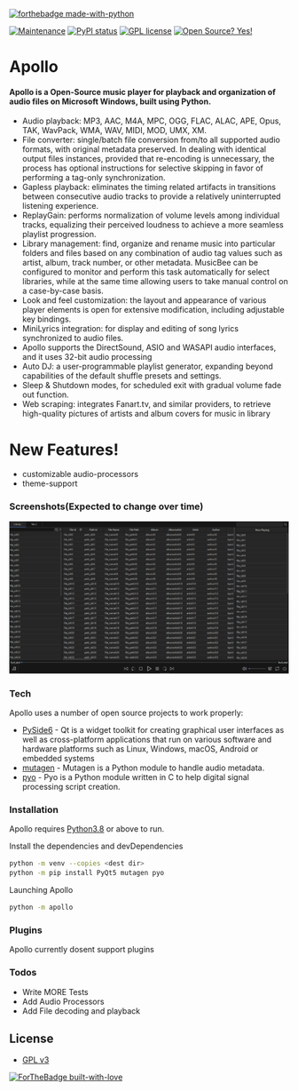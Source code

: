[![forthebadge made-with-python](http://ForTheBadge.com/images/badges/made-with-python.svg)](https://www.python.org/)

[![Maintenance](https://img.shields.io/badge/Maintained%3F-yes-green.svg)](https://GitHub.com/Naereen/StrapDown.js/graphs/commit-activity)
[![PyPI status](https://img.shields.io/pypi/status/ansicolortags.svg)](https://pypi.python.org/pypi/ansicolortags/)
[![GPL license](https://img.shields.io/badge/License-GPL-blue.svg)](http://perso.crans.org/besson/LICENSE.html)
[![Open Source? Yes!](https://badgen.net/badge/Open%20Source%20%3F/Yes%21/blue?icon=github)](https://github.com/Naereen/badges/)


# Apollo
#### Apollo is a Open-Source music player for playback and organization of audio files on Microsoft   Windows, built using Python.

- Audio playback: MP3, AAC, M4A, MPC, OGG, FLAC, ALAC, APE, Opus, TAK, WavPack, WMA, WAV, MIDI, MOD, UMX, XM.
- File converter: single/batch file conversion from/to all supported audio formats, with original metadata preserved. In dealing with identical output files instances, provided that re-encoding is unnecessary, the process has optional instructions for selective skipping in favor of performing a tag-only synchronization.
- Gapless playback: eliminates the timing related artifacts in transitions between consecutive audio tracks to provide a relatively uninterrupted listening experience.
- ReplayGain: performs normalization of volume levels among individual tracks, equalizing their perceived loudness to achieve a more seamless playlist progression.
- Library management: find, organize and rename music into particular folders and files based on any combination of audio tag values such as artist, album, track number, or other metadata. MusicBee can be configured to monitor and perform this task automatically for select libraries, while at the same time allowing users to take manual control on a case-by-case basis.
- Look and feel customization: the layout and appearance of various player elements is open for extensive modification, including adjustable key bindings.
- MiniLyrics integration: for display and editing of song lyrics synchronized to audio files.
- Apollo supports the DirectSound, ASIO and WASAPI audio interfaces, and it uses 32-bit audio processing
- Auto DJ: a user-programmable playlist generator, expanding beyond capabilities of the default shuffle presets and settings.
- Sleep & Shutdown modes, for scheduled exit with gradual volume fade out function.
- Web scraping: integrates Fanart.tv, and similar providers, to retrieve high-quality pictures of artists and album covers for music in library

# New Features!
- customizable audio-processors
- theme-support

### Screenshots(Expected to change over time)
![MainWindow](examples/mainwindow.PNG?raw=true "MainWindow")
### Tech

Apollo uses a number of open source projects to work properly:

* [PySide6] - Qt is a widget toolkit for creating graphical user interfaces as well as cross-platform applications that run on various software and hardware platforms such as Linux, Windows, macOS, Android or embedded systems
* [mutagen] - Mutagen is a Python module to handle audio metadata.
* [pyo] - Pyo is a Python module written in C to help digital signal processing script creation.

### Installation

Apollo requires [Python3.8] or above to run.

Install the dependencies and devDependencies
```sh
python -m venv --copies <dest dir>
python -m pip install PyQt5 mutagen pyo
```

Launching Apollo
```sh
python -m apollo
```

### Plugins

Apollo currently dosent support plugins

### Todos

 - Write MORE Tests
 - Add Audio Processors
 - Add File decoding and playback

License
----
- [GPL v3]

[![ForTheBadge built-with-love](http://ForTheBadge.com/images/badges/built-with-love.svg)](https://GitHub.com/Naereen/)


[pyo]: <http://ajaxsoundstudio.com/software/pyo/>
[PySide6]: <https://www.qt.io/>
[mutagen]: <https://mutagen.readthedocs.io/en/latest/>
[Python3.8]: <https://www.python.org/>
[GPL v3]: <https://github.com/UGLYclown999/Apollo/blob/master/LICENSE>
